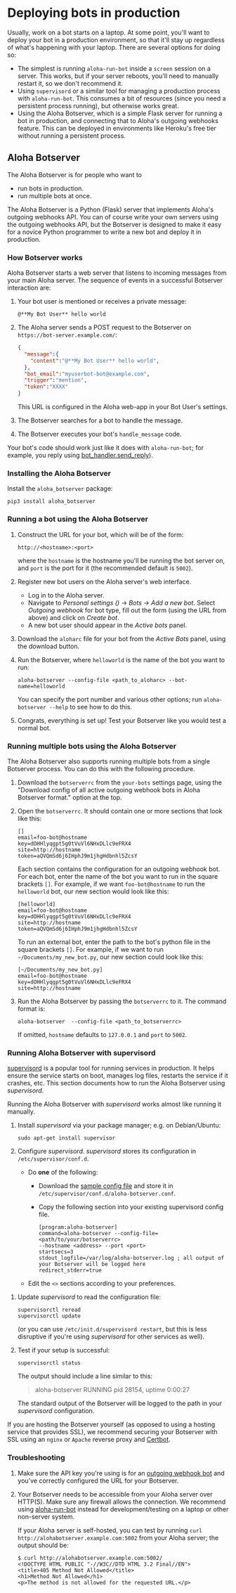 # Deploying bots in production

Usually, work on a bot starts on a laptop.  At some point, you'll want
to deploy your bot in a production environment, so that it'll stay up
regardless of what's happening with your laptop.  There are several
options for doing so:

* The simplest is running `aloha-run-bot` inside a `screen` session on
  a server.  This works, but if your server reboots, you'll need to
  manually restart it, so we don't recommend it.
* Using `supervisord` or a similar tool for managing a production
  process with `aloha-run-bot`.  This consumes a bit of resources
  (since you need a persistent process running), but otherwise works
  great.
* Using the Aloha Botserver, which is a simple Flask server for
  running a bot in production, and connecting that to Aloha's outgoing
  webhooks feature.  This can be deployed in environments like
  Heroku's free tier without running a persistent process.

## Aloha Botserver

The Aloha Botserver is for people who want to

* run bots in production.
* run multiple bots at once.

The Aloha Botserver is a Python (Flask) server that implements Aloha's
outgoing webhooks API.  You can of course write your own servers using
the outgoing webhooks API, but the Botserver is designed to make it
easy for a novice Python programmer to write a new bot and deploy it
in production.

### How Botserver works

Aloha Botserver starts a web server that listens to incoming messages
from your main Aloha server. The sequence of events in a successful
Botserver interaction are:

1. Your bot user is mentioned or receives a private message:

    ```
    @**My Bot User** hello world
    ```

1. The Aloha server sends a POST request to the Botserver on `https://bot-server.example.com/`:

    ```json
    {
      "message":{
        "content":"@**My Bot User** hello world",
      },
      "bot_email":"myuserbot-bot@example.com",
      "trigger":"mention",
      "token":"XXXX"
    }
    ```

    This URL is configured in the Aloha web-app in your Bot User's settings.

1. The Botserver searches for a bot to handle the message.

1. The Botserver executes your bot's `handle_message` code.

Your bot's code should work just like it does with `aloha-run-bot`;
for example, you reply using
[bot_handler.send_reply](writing-bots#bot_handlersend_reply)).

### Installing the Aloha Botserver

Install the `aloha_botserver` package:

```
pip3 install aloha_botserver
```

### Running a bot using the Aloha Botserver


1. Construct the URL for your bot, which will be of the form:

    ```
    http://<hostname>:<port>
    ```

    where the `hostname` is the hostname you'll be running the bot
    server on, and `port` is the port for it (the recommended default
    is `5002`).

1. Register new bot users on the Aloha server's web interface.

    * Log in to the Aloha server.
    * Navigate to *Personal settings (<i class="fa fa-cog"></i>)* -> *Bots* -> *Add a new bot*.
      Select *Outgoing webhook* for bot type, fill out the form (using
      the URL from above) and click on *Create bot*.
    * A new bot user should appear in the *Active bots* panel.

1. Download the `aloharc` file for your bot from the *Active Bots*
   panel, using the download button.

1. Run the Botserver, where `helloworld` is the name of the bot you
   want to run:

    `aloha-botserver --config-file <path_to_aloharc> --bot-name=helloworld`

    You can specify the port number and various other options; run
    `aloha-botserver --help` to see how to do this.

1.  Congrats, everything is set up! Test your Botserver like you would
    test a normal bot.

### Running multiple bots using the Aloha Botserver

The Aloha Botserver also supports running multiple bots from a single
Botserver process.  You can do this with the following procedure.

1. Download the `botserverrc` from the `your-bots` settings page, using
   the "Download config of all active outgoing webhook bots in Aloha
   Botserver format." option at the top.

1. Open the `botserverrc`. It should contain one or more sections that look like this:

    ```
    []
    email=foo-bot@hostname
    key=dOHHlyqgpt5g0tVuVl6NHxDLlc9eFRX4
    site=http://hostname
    token=aQVQmSd6j6IHphJ9m1jhgHdbnhl5ZcsY
    ```

    Each section contains the configuration for an outgoing webhook bot. For each
    bot, enter the name of the bot you want to run in the square brackets `[]`.
    For example, if we want `foo-bot@hostname` to run the `helloworld` bot, our
    new section would look like this:

    ```
    [helloworld]
    email=foo-bot@hostname
    key=dOHHlyqgpt5g0tVuVl6NHxDLlc9eFRX4
    site=http://hostname
    token=aQVQmSd6j6IHphJ9m1jhgHdbnhl5ZcsY
    ```

    To run an external bot, enter the path to the bot's python file in the square
    brackets `[]`. For example, if we want to run `~/Documents/my_new_bot.py`, our
    new section could look like this:

    ```
    [~/Documents/my_new_bot.py]
    email=foo-bot@hostname
    key=dOHHlyqgpt5g0tVuVl6NHxDLlc9eFRX4
    site=http://hostname
    ```

1.  Run the Aloha Botserver by passing the `botserverrc` to it. The
    command format is:

     ```
     aloha-botserver  --config-file <path_to_botserverrc>
     ```

     If omitted, `hostname` defaults to `127.0.0.1` and `port` to `5002`.

### Running Aloha Botserver with supervisord

[supervisord](http://supervisord.org/) is a popular tool for running
services in production.  It helps ensure the service starts on boot,
manages log files, restarts the service if it crashes, etc.  This
section documents how to run the Aloha Botserver using *supervisord*.

Running the Aloha Botserver with *supervisord* works almost like
running it manually.

1.  Install *supervisord* via your package manager; e.g. on Debian/Ubuntu:

     ```
     sudo apt-get install supervisor
     ```

1.  Configure *supervisord*.  *supervisord* stores its configuration in
    `/etc/supervisor/conf.d`.
    * Do **one** of the following:
      * Download the [sample config file][supervisord-config-file]
        and store it in `/etc/supervisor/conf.d/aloha-botserver.conf`.
      * Copy the following section into your existing supervisord config file.

            [program:aloha-botserver]
            command=aloha-botserver --config-file=<path/to/your/botserverrc>
            --hostname <address> --port <port>
            startsecs=3
            stdout_logfile=/var/log/aloha-botserver.log ; all output of your Botserver will be logged here
            redirect_stderr=true

    * Edit the `<>` sections according to your preferences.

[supervisord-config-file]: https://raw.githubusercontent.com/aloha/python-aloha-api/main/aloha_botserver/aloha-botserver-supervisord.conf

1. Update *supervisord* to read the configuration file:

    ```
    supervisorctl reread
    supervisorctl update
    ```

    (or you can use `/etc/init.d/supervisord restart`, but this is less
    disruptive if you're using *supervisord* for other services as well).

1. Test if your setup is successful:

    ```
    supervisorctl status
    ```

    The output should include a line similar to this:
    > aloha-botserver                 RUNNING   pid 28154, uptime 0:00:27

    The standard output of the Botserver will be logged to the path in
    your *supervisord* configuration.

If you are hosting the Botserver yourself (as opposed to using a
hosting service that provides SSL), we recommend securing your
Botserver with SSL using an `nginx` or `Apache` reverse proxy and
[Certbot](https://certbot.eff.org/).

### Troubleshooting

1. Make sure the API key you're using is for an [outgoing webhook
   bot](/api/outgoing-webhooks) and you've
   correctly configured the URL for your Botserver.

1.  Your Botserver needs to be accessible from your Aloha server over
    HTTP(S).  Make sure any firewall allows the connection.  We
    recommend using [aloha-run-bot](running-bots) instead for
    development/testing on a laptop or other non-server system.

    If your Aloha server is self-hosted, you can test by running `curl
    http://alohabotserver.example.com:5002` from your Aloha server;
    the output should be:

    ```
    $ curl http://alohabotserver.example.com:5002/
    <!DOCTYPE HTML PUBLIC "-//W3C//DTD HTML 3.2 Final//EN">
    <title>405 Method Not Allowed</title>
    <h1>Method Not Allowed</h1>
    <p>The method is not allowed for the requested URL.</p>
    ```
